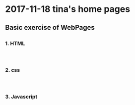 # 2017-11-18 tina's home pages
## Basic exercise of WebPages
##  
### 1. HTML
### </br>
### 2. css
### </br>
### 3. Javascript
### </br>
##
##
## 